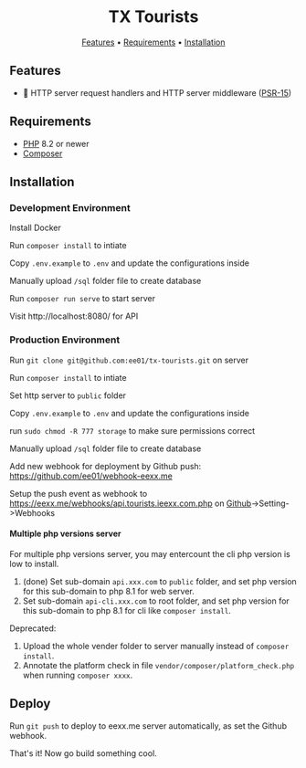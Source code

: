<h1 align="center">TX Tourists</h1>


<p align="center">
  <a href="#features">Features</a> •
  <a href="#requirements">Requirements</a> •
  <a href="#installation">Installation</a>
</p>

## Features

- :dart: HTTP server request handlers and HTTP server middleware ([PSR-15](https://github.com/php-fig/fig-standards/blob/master/accepted/PSR-15-request-handlers.md))


## Requirements

- [PHP](https://www.php.net) 8.2 or newer
- [Composer](https://getcomposer.org)

## Installation
### Development Environment

Install Docker

Run `composer install` to intiate

Copy `.env.example` to `.env` and update the configurations inside

Manually upload `/sql` folder file to create database

Run `composer run serve` to start server

Visit http://localhost:8080/ for API

### Production Environment

Run `git clone git@github.com:ee01/tx-tourists.git` on server

Run `composer install` to intiate

Set http server to `public` folder

Copy `.env.example` to `.env` and update the configurations inside

run `sudo chmod -R 777 storage` to make sure permissions correct

Manually upload `/sql` folder file to create database

Add new webhook for deployment by Github push: https://github.com/ee01/webhook-eexx.me

Setup the push event as webhook to https://eexx.me/webhooks/api.tourists.ieexx.com.php on [Github](https://github.com/ee01/tx-tourists)->Setting->Webhooks

#### Multiple php versions server
For multiple php versions server, you may entercount the cli php version is low to install.

1. (done) Set sub-domain `api.xxx.com` to `public` folder, and set php version for this sub-domain to php 8.1 for web server.
2. Set sub-domain `api-cli.xxx.com` to root folder, and set php version for this sub-domain to php 8.1 for cli like `composer install`.

Deprecated:
1. Upload the whole vender folder to server manually instead of `composer install`.
2. Annotate the platform check in file `vendor/composer/platform_check.php` when running `composer xxxx`.

## Deploy

Run `git push` to deploy to eexx.me server automatically, as set the Github webhook.

That's it! Now go build something cool.
